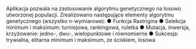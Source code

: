 Aplikacja pozwala na zastosowanie algorytmu genetycznego na losowo utworzonej populacji.
Zrealizowano następujące elementy algorytmu genetycznego (wszystko n-wymiarowe):
  ● Funkcja Rastrigina
  ● Selekcja minimum i maksimum: turniejowa, rankingowa, ruletka
  ● Mutacja, inwersja, krzyżowanie: jedno-, dwu-, wielopunktowe i równomierne
  ● Sukcesja: trywialna, elitarna minimum i maksimum, ze ściskiem, losowa
